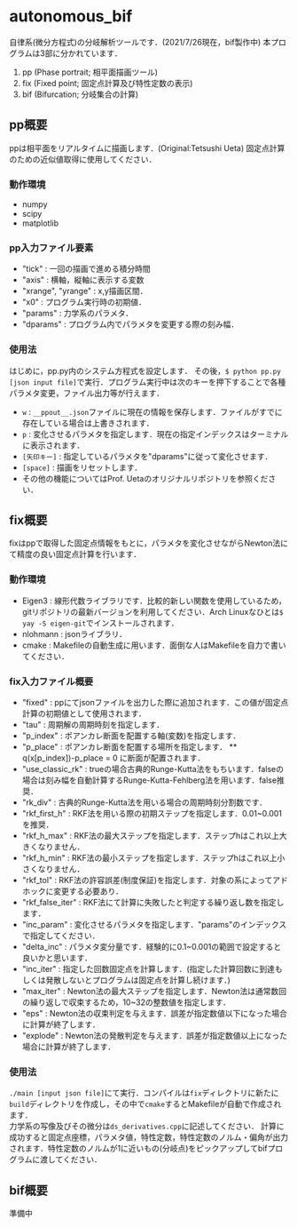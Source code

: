 # autonomous_bif
自律系(微分方程式)の分岐解析ツールです．(2021/7/26現在，bif製作中)
本プログラムは3部に分かれています．

1. pp (Phase portrait; 相平面描画ツール)
2. fix (Fixed point; 固定点計算及び特性定数の表示)
3. bif (Bifurcation; 分岐集合の計算)

## pp概要
ppは相平面をリアルタイムに描画します．(Original:Tetsushi Ueta)
固定点計算のための近似値取得に使用してください．

### 動作環境
* numpy
* scipy
* matplotlib

### pp入力ファイル要素
* "tick" : 一回の描画で進める積分時間
* "axis" : 横軸，縦軸に表示する変数
* "xrange", "yrange" : x,y描画区間．
* "x0" : プログラム実行時の初期値．
* "params" : 力学系のパラメタ．
* "dparams" : プログラム内でパラメタを変更する際の刻み幅．

### 使用法
はじめに，pp.py内のシステム方程式を設定します．
その後，`$ python pp.py [json input file]`で実行．プログラム実行中は次のキーを押下することで各種パラメタ変更，ファイル出力等が行えます．
* `w` : `__ppout__.json`ファイルに現在の情報を保存します．ファイルがすでに存在している場合は上書きされます．
* `p` : 変化させるパラメタを指定します．現在の指定インデックスはターミナルに表示されます．
* `[矢印キー]` : 指定しているパラメタを"dparams"に従って変化させます．
* `[space]` : 描画をリセットします．
* その他の機能についてはProf. Uetaのオリジナルリポジトリを参照ください．

## fix概要
fixはppで取得した固定点情報をもとに，パラメタを変化させながらNewton法にて精度の良い固定点計算を行います．

### 動作環境
* Eigen3 : 線形代数ライブラリです．比較的新しい関数を使用しているため，gitリポジトリの最新バージョンを利用してください．Arch Linuxなひとは`$ yay -S eigen-git`でインストールされます．
* nlohmann : jsonライブラリ．
* cmake : Makefileの自動生成に用います．面倒な人はMakefileを自力で書いてください．

### fix入力ファイル概要
* "fixed" : ppにてjsonファイルを出力した際に追加されます．この値が固定点計算の初期値として使用されます．
* "tau" : 周期解の周期時刻を指定します．
* "p_index" : ポアンカレ断面を配置する軸(変数)を指定します．
* "p_place" : ポアンカレ断面を配置する場所を指定します．
** q(x[p_index])-p_place = 0 に断面が配置されます．
* "use_classic_rk" : trueの場合古典的Runge-Kutta法をもちいます．falseの場合は刻み幅を自動計算するRunge-Kutta-Fehlberg法を用います．false推奨．
* "rk_div" : 古典的Runge-Kutta法を用いる場合の周期時刻分割数です．
* "rkf_first_h" : RKF法を用いる際の初期ステップを指定します．0.01~0.001を推奨．
* "rkf_h_max" : RKF法の最大ステップを指定します．ステップhはこれ以上大きくなりません．
* "rkf_h_min" : RKF法の最小ステップを指定します．ステップhはこれ以上小さくなりません．
* "rkf_tol" : RKF法の許容誤差(制度保証)を指定します．対象の系によってアドホックに変更する必要あり．
* "rkf_false_iter" : RKF法にて計算に失敗したと判定する繰り返し数を指定します．
* "inc_param" : 変化させるパラメタを指定します．"params"のインデックスで指定してください．
* "delta_inc" : パラメタ変分量です．経験的に0.1~0.001の範囲で設定すると良いかと思います．
* "inc_iter" : 指定した回数固定点を計算します．(指定した計算回数に到達もしくは発散しないとプログラムは固定点を計算し続けます．)
* "max_iter" : Newton法の最大ステップを指定します．Newton法は通常数回の繰り返しで収束するため，10~32の整数値を指定します．
* "eps" : Newton法の収束判定を与えます．誤差が指定数値以下になった場合に計算が終了します．
* "explode" : Newton法の発散判定を与えます．誤差が指定数値以上になった場合に計算が終了します．

### 使用法
`./main [input json file]`にて実行．コンパイルは`fix`ディレクトリに新たに`build`ディレクトリを作成し，その中で`cmake`するとMakefileが自動で作成されます．  
力学系の写像及びその微分は`ds_derivatives.cpp`に記述してください．
計算に成功すると固定点座標，パラメタ値，特性定数，特性定数のノルム・偏角が出力されます．特性定数のノルムが1に近いもの(分岐点)をピックアップしてbifプログラムに渡してください．

## bif概要
準備中
